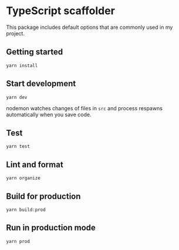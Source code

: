# TypeScript scaffolder

This package includes default options that are commonly used in my project.

## Getting started

```
yarn install
```

## Start development

```
yarn dev
```

nodemon watches changes of files in `src` and process respawns automatically when you save code.

## Test

```
yarn test
```

## Lint and format

```
yarn organize
```

## Build for production

```
yarn build:prod
```

## Run in production mode

```
yarn prod
```
